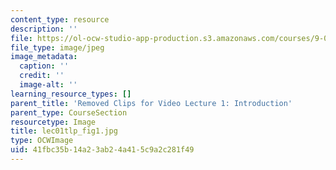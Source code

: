 ```yaml
---
content_type: resource
description: ''
file: https://ol-ocw-studio-app-production.s3.amazonaws.com/courses/9-00sc-introduction-to-psychology-fall-2011/41fbc35b14a23ab24a415c9a2c281f49_lec01tlp_fig1.jpg
file_type: image/jpeg
image_metadata:
  caption: ''
  credit: ''
  image-alt: ''
learning_resource_types: []
parent_title: 'Removed Clips for Video Lecture 1: Introduction'
parent_type: CourseSection
resourcetype: Image
title: lec01tlp_fig1.jpg
type: OCWImage
uid: 41fbc35b-14a2-3ab2-4a41-5c9a2c281f49
---
```

